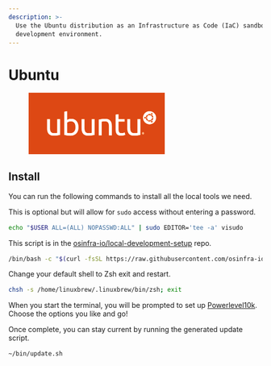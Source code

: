 ```yaml
---
description: >-
  Use the Ubuntu distribution as an Infrastructure as Code (IaC) sandbox
  development environment.
---
```


# Ubuntu

<figure><img src="../.gitbook/assets/ubuntu-logo.png" alt="" width="270"><figcaption></figcaption></figure>

## Install

You can run the following commands to install all the local tools we need.

This is optional but will allow for `sudo` access without entering a password.

```bash
echo "$USER ALL=(ALL) NOPASSWD:ALL" | sudo EDITOR='tee -a' visudo
```

This script is in the [osinfra-io/local-development-setup](https://github.com/osinfra-io/local-development-setup) repo.

```bash
/bin/bash -c "$(curl -fsSL https://raw.githubusercontent.com/osinfra-io/local-development-setup/main/ubuntu/setup.sh)"
```

Change your default shell to Zsh exit and restart.

```bash
chsh -s /home/linuxbrew/.linuxbrew/bin/zsh; exit
```

When you start the terminal, you will be prompted to set up [Powerlevel10k](https://github.com/romkatv/powerlevel10k). Choose the options you like and go!

Once complete, you can stay current by running the generated update script.

```bash
~/bin/update.sh
```
